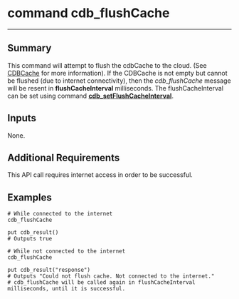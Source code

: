 # command cdb_flushCache
---

## Summary
This command will attempt to flush the cdbCache to the cloud. (See [CDBCache](CDBCache.md) for more information). If the CDBCache is not empty but cannot be flushed (due to internet connectivity), then the *cdb_flushCache* message will be resent in **flushCacheInterval** milliseconds. The flushCacheInterval can be set using command [**cdb_setFlushCacheInterval**](SetFlushCacheInterval.md).

## Inputs
None.

## Additional Requirements
This API call requires internet access in order to be successful.

## Examples
```
# While connected to the internet
cdb_flushCache

put cdb_result()
# Outputs true
``` 
```
# While not connected to the internet
cdb_flushCache

put cdb_result("response")
# Outputs "Could not flush cache. Not connected to the internet."
# cdb_flushCache will be called again in flushCacheInterval milliseconds, until it is successful.
``` 